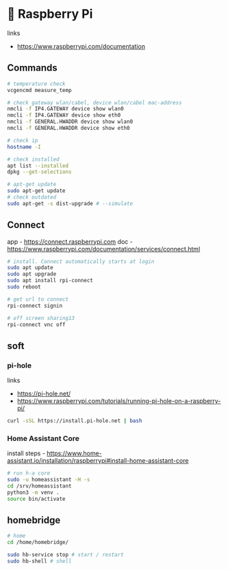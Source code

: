 # 🍇 Raspberry Pi

links
- https://www.raspberrypi.com/documentation

## Commands

```bash
# temperature check
vcgencmd measure_temp

# check gateway wlan/cabel, device wlan/cabel mac-address
nmcli -f IP4.GATEWAY device show wlan0
nmcli -f IP4.GATEWAY device show eth0
nmcli -f GENERAL.HWADDR device show wlan0
nmcli -f GENERAL.HWADDR device show eth0

# check ip
hostname -I

# check installed
apt list --installed
dpkg --get-selections

# apt-get update
sudo apt-get update
# check outdated
sudo apt-get -s dist-upgrade # --simulate
```

## Connect

app - https://connect.raspberrypi.com
doc - https://www.raspberrypi.com/documentation/services/connect.html

```bash
# install. Connect automatically starts at login
sudo apt update
sudo apt upgrade
sudo apt install rpi-connect
sudo reboot

# get url to connect
rpi-connect signin

# off screen sharing13
rpi-connect vnc off

```

## soft

### pi-hole

links 
- https://pi-hole.net/
- https://www.raspberrypi.com/tutorials/running-pi-hole-on-a-raspberry-pi/

```bash
curl -sSL https://install.pi-hole.net | bash
```

### Home Assistant Core

install steps - https://www.home-assistant.io/installation/raspberrypi#install-home-assistant-core

```bash
# run h-a core
sudo -u homeassistant -H -s
cd /srv/homeassistant
python3 -m venv .
source bin/activate
```

## homebridge

```bash
# home
cd /home/homebridge/

sudo hb-service stop # start / restart
sudo hb-shell # shell
```